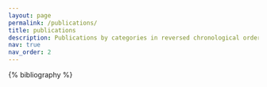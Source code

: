 ```yaml
---
layout: page
permalink: /publications/
title: publications
description: Publications by categories in reversed chronological order. See my Google scholar for the latest updates https://scholar.google.com/citations?user=il8Y0B4AAAAJ&hl=en
nav: true
nav_order: 2
---
```


<!-- _pages/publications.md -->
<div class="publications">

{% bibliography %}

</div>
